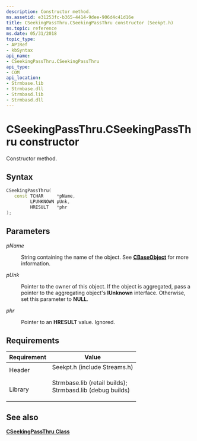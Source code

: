 ```yaml
---
description: Constructor method.
ms.assetid: e31253fc-b365-4414-9dee-906d4c41d16e
title: CSeekingPassThru.CSeekingPassThru constructor (Seekpt.h)
ms.topic: reference
ms.date: 05/31/2018
topic_type: 
- APIRef
- kbSyntax
api_name: 
- CSeekingPassThru.CSeekingPassThru
api_type: 
- COM
api_location: 
- Strmbase.lib
- Strmbase.dll
- Strmbasd.lib
- Strmbasd.dll
---
```


# CSeekingPassThru.CSeekingPassThru constructor

Constructor method.

## Syntax


```C++
CSeekingPassThru(
   const TCHAR     *pName,
         LPUNKNOWN pUnk,
         HRESULT   *phr
);
```



## Parameters

<dl> <dt>

*pName* 
</dt> <dd>

String containing the name of the object. See [**CBaseObject**](cbaseobject.md) for more information.

</dd> <dt>

*pUnk* 
</dt> <dd>

Pointer to the owner of this object. If the object is aggregated, pass a pointer to the aggregating object's **IUnknown** interface. Otherwise, set this parameter to **NULL**.

</dd> <dt>

*phr* 
</dt> <dd>

Pointer to an **HRESULT** value. Ignored.

</dd> </dl>

## Requirements



| Requirement | Value |
|--------------------|--------------------------------------------------------------------------------------------------------------------------------------------------------------------------------------------|
| Header<br/>  | <dl> <dt>Seekpt.h (include Streams.h)</dt> </dl>                                                                                    |
| Library<br/> | <dl> <dt>Strmbase.lib (retail builds); </dt> <dt>Strmbasd.lib (debug builds)</dt> </dl> |



## See also

<dl> <dt>

[**CSeekingPassThru Class**](cseekingpassthru.md)
</dt> </dl>

 

 




